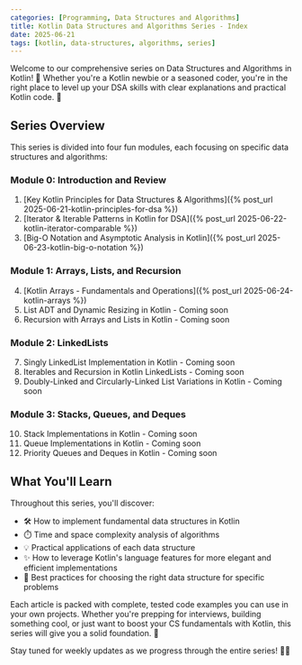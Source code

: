 ```yaml
---
categories: [Programming, Data Structures and Algorithms]
title: Kotlin Data Structures and Algorithms Series - Index
date: 2025-06-21
tags: [kotlin, data-structures, algorithms, series]
---
```


Welcome to our comprehensive series on Data Structures and Algorithms in Kotlin! 🎉 Whether you're a Kotlin newbie or a seasoned coder, you're in the right place to level up your DSA skills with clear explanations and practical Kotlin code. 🚀

## Series Overview

This series is divided into four fun modules, each focusing on specific data structures and algorithms:

### Module 0: Introduction and Review

1. [Key Kotlin Principles for Data Structures & Algorithms]({% post_url 2025-06-21-kotlin-principles-for-dsa %})
2. [Iterator & Iterable Patterns in Kotlin for DSA]({% post_url 2025-06-22-kotlin-iterator-comparable %})
3. [Big-O Notation and Asymptotic Analysis in Kotlin]({% post_url 2025-06-23-kotlin-big-o-notation %})

### Module 1: Arrays, Lists, and Recursion


4. [Kotlin Arrays - Fundamentals and Operations]({% post_url 2025-06-24-kotlin-arrays %})
5. List ADT and Dynamic Resizing in Kotlin - Coming soon
6. Recursion with Arrays and Lists in Kotlin - Coming soon

### Module 2: LinkedLists

7. Singly LinkedList Implementation in Kotlin - Coming soon
8. Iterables and Recursion in Kotlin LinkedLists - Coming soon
9. Doubly-Linked and Circularly-Linked List Variations in Kotlin - Coming soon

### Module 3: Stacks, Queues, and Deques

10. Stack Implementations in Kotlin - Coming soon
11. Queue Implementations in Kotlin - Coming soon
12. Priority Queues and Deques in Kotlin - Coming soon

## What You'll Learn

Throughout this series, you'll discover:

- 🛠️ How to implement fundamental data structures in Kotlin
- ⏱️ Time and space complexity analysis of algorithms
- 💡 Practical applications of each data structure
- ✨ How to leverage Kotlin's language features for more elegant and efficient implementations
- 🧠 Best practices for choosing the right data structure for specific problems

Each article is packed with complete, tested code examples you can use in your own projects. Whether you're prepping for interviews, building something cool, or just want to boost your CS fundamentals with Kotlin, this series will give you a solid foundation. 💪

Stay tuned for weekly updates as we progress through the entire series! 📅👀
